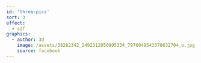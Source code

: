 ```yaml
---
id: 'three-pics'
sort: 3
effect:
  - sdf
graphics:
  - author: 3d
    image: /assets/38282342_2492312050995334_7976049543378632704_o.jpg
    source: facebook
---
```

